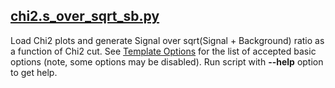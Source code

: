 ## [chi2.s_over_sqrt_sb.py](https://github.com/ksamdev/exo_plots/blob/master/chi2/s_over_sqrt_sb.py)

Load Chi2 plots and generate Signal over sqrt(Signal + Background) ratio as a
function of Chi2 cut. See
[Template Options](https://github.com/ksamdev/exo_plots/blob/master/docs/template.options.md)
for the list of accepted basic options (note, some options may be disabled).
Run script with **--help** option to get help.
